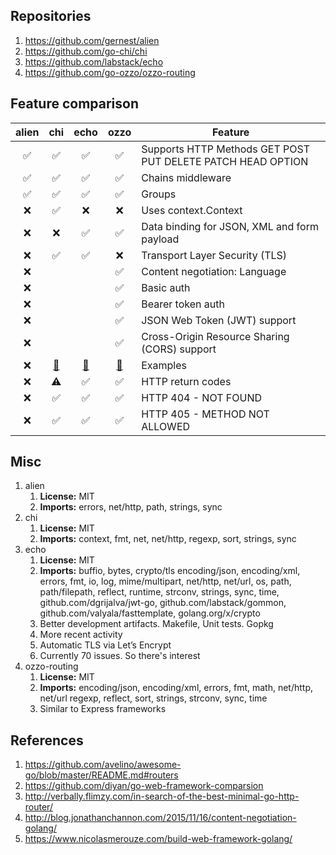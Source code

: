
## Repositories

1. https://github.com/gernest/alien
1. https://github.com/go-chi/chi
1. https://github.com/labstack/echo
1. https://github.com/go-ozzo/ozzo-routing

## Feature comparison

| alien | chi | echo | ozzo | Feature |
| :---: | :---: | :---: | :---: | ------- |
| :white_check_mark: | :white_check_mark: | :white_check_mark: | :white_check_mark: | Supports HTTP Methods GET POST PUT DELETE PATCH HEAD OPTION |
| :white_check_mark:  | :white_check_mark: | :white_check_mark: | :white_check_mark: | Chains middleware |
| :white_check_mark: | :white_check_mark: | :white_check_mark: | :white_check_mark: | Groups |
| :x: | :white_check_mark: | :x: | :x: | Uses context.Context |
| :x: | :x: | :white_check_mark: |:white_check_mark: | Data binding for JSON, XML and form payload |
| :x: | :white_check_mark:  | :white_check_mark: | :x: | Transport Layer Security (TLS) |
| :x: | | | :white_check_mark: | Content negotiation: Language |
| :x: | | | :white_check_mark: | Basic auth |
| :x: | | | :white_check_mark: | Bearer token auth |
| :x: | | | :white_check_mark: | JSON Web Token (JWT) support |
| :x: | | | :white_check_mark: | Cross-Origin Resource Sharing (CORS) support |
| :x: | [:link:](https://github.com/go-chi/chi/tree/master/_examples) | [:link:](https://echo.labstack.com/cookbook/hello-world) | [:link:](https://github.com/qiangxue/golang-restful-starter-kit) | Examples |
| :x: | :warning: | :white_check_mark: | :white_check_mark: | HTTP return codes |
| :x: | :white_check_mark: | :white_check_mark: | :white_check_mark: | HTTP 404 - NOT FOUND |
| :x: | :white_check_mark: | :white_check_mark: | :white_check_mark: | HTTP 405 - METHOD NOT ALLOWED |

## Misc

1. alien
   1. **License:** MIT
   1. **Imports:** errors, net/http, path, strings, sync
1. chi
   1. **License:** MIT
   1. **Imports:** context, fmt, net, net/http, regexp, sort, strings, sync
1. echo
   1. **License:** MIT
   1. **Imports:** buffio, bytes, crypto/tls encoding/json, encoding/xml, errors, fmt, io, log, mime/multipart, net/http, net/url, os, path, path/filepath, reflect, runtime, strconv, strings, sync, time, github.com/dgrijalva/jwt-go, github.com/labstack/gommon, github.com/valyala/fasttemplate, golang.org/x/crypto
   1. Better development artifacts.  Makefile, Unit tests. Gopkg
   1. More recent activity
   1. Automatic TLS via Let’s Encrypt 
   1. Currently 70 issues.  So there's interest 
1. ozzo-routing
   1. **License:** MIT
   1. **Imports:** encoding/json, encoding/xml, errors, fmt, math, net/http, net/url regexp, reflect, sort, strings, strconv, sync, time
   1. Similar to Express frameworks

## References

1. https://github.com/avelino/awesome-go/blob/master/README.md#routers
1. https://github.com/diyan/go-web-framework-comparsion
1. http://verbally.flimzy.com/in-search-of-the-best-minimal-go-http-router/
1. http://blog.jonathanchannon.com/2015/11/16/content-negotiation-golang/
1. https://www.nicolasmerouze.com/build-web-framework-golang/
